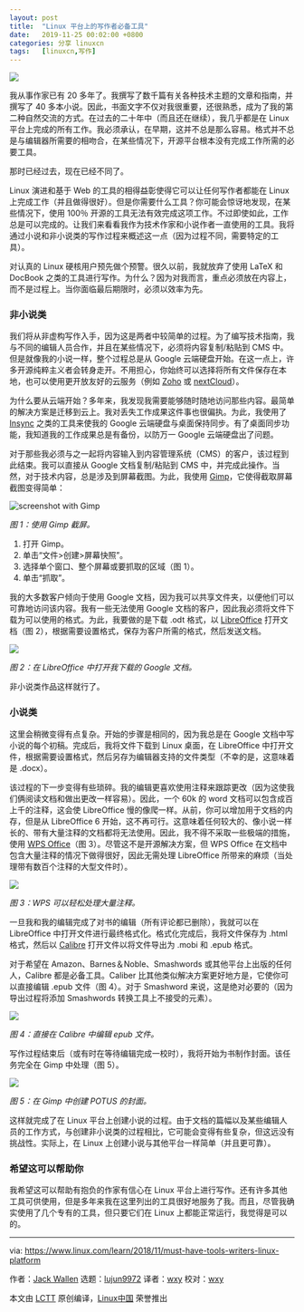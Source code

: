 ```yaml
---
layout: post
title:	"Linux 平台上的写作者必备工具"
date:	2019-11-25 00:02:00 +0800 
categories:	分享 linuxcn 
tags:	[linuxcn,写作]
---
```



![](/Asserts/Images/album/201911/25/000129eee2zydelz22vj9h.jpg)


我从事作家已有 20 多年了。我撰写了数千篇有关各种技术主题的文章和指南，并撰写了 40 多本小说。因此，书面文字不仅对我很重要，还很熟悉，成为了我的第二种自然交流的方式。在过去的二十年中（而且还在继续），我几乎都是在 Linux 平台上完成的所有工作。我必须承认，在早期，这并不总是那么容易。格式并不总是与编辑器所需要的相吻合，在某些情况下，开源平台根本没有完成工作所需的必要工具。


那时已经过去，现在已经不同了。


Linux 演进和基于 Web 的工具的相得益彰使得它可以让任何写作者都能在 Linux 上完成工作（并且做得很好）。但是你需要什么工具？你可能会惊讶地发现，在某些情况下，使用 100％ 开源的工具无法有效完成这项工作。不过即使如此，工作总是可以完成的。让我们来看看我作为技术作家和小说作者一直使用的工具。我将通过小说和非小说类的写作过程来概述这一点（因为过程不同，需要特定的工具）。


对认真的 Linux 硬核用户预先做个预警。很久以前，我就放弃了使用 LaTeX 和 DocBook 之类的工具进行写作。为什么？因为对我而言，重点必须放在内容上，而不是过程上。当你面临最后期限时，必须以效率为先。


### 非小说类


我们将从非虚构写作入手，因为这是两者中较简单的过程。为了编写技术指南，我与不同的编辑人员合作，并且在某些情况下，必须将内容复制/粘贴到 CMS 中。但是就像我的小说一样，整个过程总是从 Google 云端硬盘开始。在这一点上，许多开源纯粹主义者会转身走开。不用担心，你始终可以选择将所有文件保存在本地，也可以使用更开放友好的云服务（例如 [Zoho](https://www.zoho.com/) 或 [nextCloud](https://nextcloud.com/)）。


为什么要从云端开始？多年来，我发现我需要能够随时随地访问那些内容。最简单的解决方案是迁移到云上。我对丢失工作成果这件事也很偏执。为此，我使用了 [Insync](https://www.insynchq.com) 之类的工具来使我的 Google 云端硬盘与桌面保持同步。有了桌面同步功能，我知道我的工作成果总是有备份，以防万一 Google 云端硬盘出了问题。


对于那些我必须与之一起将内容输入到内容管理系统（CMS）的客户，该过程到此结束。我可以直接从 Google 文档复制/粘贴到 CMS 中，并完成此操作。当然，对于技术内容，总是涉及到屏幕截图。为此，我使用 [Gimp](https://www.gimp.org/)，它使得截取屏幕截图变得简单：


![screenshot with Gimp](/Asserts/Images/album/201911/25/000230wf0ccrr4frr4ynkw.jpg "screenshot with Gimp")


*图 1：使用 Gimp 截屏。*


1. 打开 Gimp。
2. 单击“文件>创建>屏幕快照”。
3. 选择单个窗口、整个屏幕或要抓取的区域（图 1）。
4. 单击“抓取”。


我的大多数客户倾向于使用 Google 文档，因为我可以共享文件夹，以便他们可以可靠地访问该内容。我有一些无法使用 Google 文档的客户，因此我必须将文件下载为可以使用的格式。为此，我要做的是下载 .odt 格式，以 [LibreOffice](https://www.libreoffice.org/) 打开文档（图 2），根据需要设置格式，保存为客户所需的格式，然后发送文档。


![](/Asserts/Images/album/201911/25/000429g88zs828njansexz.jpg)


*图 2：在 LibreOffice 中打开我下载的 Google 文档。*


非小说类作品这样就行了。


### 小说类


这里会稍微变得有点复杂。开始的步骤是相同的​​，因为我总是在 Google 文档中写小说的每个初稿。完成后，我将文件下载到 Linux 桌面，在 LibreOffice 中打开文件，根据需要设置格式，然后另存为编辑器支持的文件类型（不幸的是，这意味着是 .docx）。


该过程的下一步变得有些琐碎。我的编辑更喜欢使用注释来跟踪更改（因为这使我们俩阅读文档和做出更改一样容易）。因此，一个 60k 的 word 文档可以包含成百上千的注释，这会使 LibreOffice 慢的像爬一样。从前，你可以增加用于文档的内存，但是从 LibreOffice 6 开始，这不再可行。这意味着任何较大的、像小说一样长的、带有大量注释的文档都将无法使用。因此，我不得不采取一些极端的措施，使用 [WPS Office](https://www.wps.com/en-US/)（图 3）。尽管这不是开源解决方案，但 WPS Office 在文档中包含大量注释的情况下做得很好，因此无需处理 LibreOffice 所带来的麻烦（当处理带有数百个注释的大型文件时）。


![](/Asserts/Images/album/201911/25/000443npovj3pjvtnwintw.jpg)


*图 3：WPS 可以轻松处理大量注释。*


一旦我和我的编辑完成了对书的编辑（所有评论都已删除），我就可以在 LibreOffice 中打开文件进行最终格式化。格式化完成后，我将文件保存为 .html 格式，然后以 [Calibre](https://calibre-ebook.com/) 打开文件以将文件导出为 .mobi 和 .epub 格式。


对于希望在 Amazon、Barnes＆Noble、Smashwords 或其他平台上出版的任何人，Calibre 都是必备工具。Caliber 比其他类似解决方案更好地方是，它使你可以直接编辑 .epub 文件（图 4）。对于 Smashword 来说，这是绝对必要的（因为导出过程将添加 Smashwords 转换工具上不接受的元素）。


![](/Asserts/Images/album/201911/25/000455yaqwldsythvnnjwh.jpg)


*图 4：直接在 Calibre 中编辑 epub 文件。*


写作过程结束后（或有时在等待编辑完成一校时），我将开始为书制作封面。该任务完全在 Gimp 中处理（图 5）。


![](/Asserts/Images/album/201911/25/000511u0fucfv6hxd6996s.jpg)


*图 5：在 Gimp 中创建 POTUS 的封面。* 


这样就完成了在 Linux 平台上创建小说的过程。由于文档的篇幅以及某些编辑人员的工作方式，与创建非小说类的过程相比，它可能会变得有些复杂，但这远没有挑战性。实际上，在 Linux 上创建小说与其他平台一样简单（并且更可靠）。


### 希望这可以帮助你


我希望这可以帮助有抱负的作家有信心在 Linux 平台上进行写作。还有许多其他工具可供使用，但是多年来我在这里列出的工具很好地服务了我。而且，尽管我确实使用了几个专有的工具，但只要它们在 Linux 上都能正常运行，我觉得是可以的。




---


via: <https://www.linux.com/learn/2018/11/must-have-tools-writers-linux-platform>


作者：[Jack Wallen](https://www.linux.com/users/jlwallen) 选题：[lujun9972](https://github.com/lujun9972) 译者：[wxy](https://github.com/wxy) 校对：[wxy](https://github.com/wxy)


本文由 [LCTT](https://github.com/LCTT/TranslateProject) 原创编译，[Linux中国](https://linux.cn/) 荣誉推出
